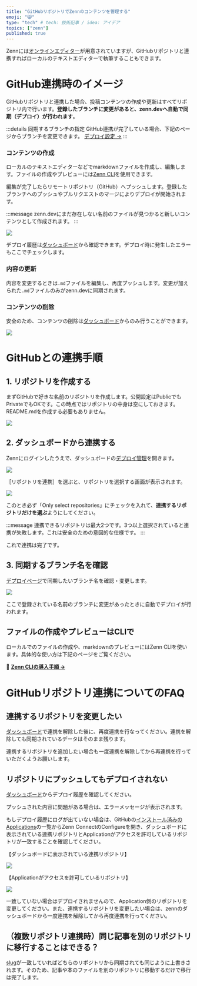 ```yaml
---
title: "GitHubリポジトリでZennのコンテンツを管理する"
emoji: "😸"
type: "tech" # tech: 技術記事 / idea: アイデア
topics: ["zenn"]
published: true
---
```



Zennには[オンラインエディター](https://zenn.dev/zenn/articles/editor-guide)が用意されていますが、GitHubリポジトリと連携すればローカルのテキストエディターで執筆することもできます。

# GitHub連携時のイメージ

GitHubリポジトリと連携した場合、投稿コンテンツの作成や更新はすべてリポジトリ内で行います。**登録したブランチに変更があると、zenn.devへ自動で同期（デプロイ）が行われます**。

:::details 同期するブランチの指定
GitHub連携が完了している場合、下記のページからブランチを変更できます。
[デプロイ設定 →](/dashboard/deploys)
:::

### コンテンツの作成
ローカルのテキストエディターなどでmarkdownファイルを作成し、編集します。ファイルの作成やプレビューには[Zenn CLI](https://zenn.dev/zenn/articles/install-zenn-cli)を使用できます。

編集が完了したらリモートリポジトリ（GitHub）へプッシュします。登録したブランチへのプッシュやプルリクエストのマージによりデプロイが開始されます。


:::message
zenn.devにまだ存在しない名前のファイルが見つかると新しいコンテンツとして作成されます。
:::


![](https://storage.googleapis.com/zenn-user-upload/37ee1mlki719c8i5uc6fjf2w86zs)

デプロイ履歴は[ダッシュボード](/dashboard/deploys)から確認できます。デプロイ時に発生したエラーもここでチェックします。


### 内容の更新
内容を変更するときは`.md`ファイルを編集し、再度プッシュします。変更が加えられた`.md`ファイルのみがzenn.devに同期されます。

### コンテンツの削除
安全のため、コンテンツの削除は[ダッシュボード](/dashboard)からのみ行うことができます。

![](https://storage.googleapis.com/zenn-user-upload/xjr1cmm572jkte6ygy0dl8ie33jn)


# GitHubとの連携手順
## 1. リポジトリを作成する
まずGitHubで好きな名前のリポジトリを作成します。公開設定はPublicでもPrivateでもOKです。この時点ではリポジトリの中身は空にしておきます。README.mdを作成する必要もありません。

![](https://storage.googleapis.com/zenn-user-upload/t1og2ri6shz2qy501p2mmhre2a0x)


## 2. ダッシュボードから連携する

Zennにログインしたうえで、ダッシュボードの[デプロイ管理](/dashboard/deploys)を開きます。

![](https://storage.googleapis.com/zenn-user-upload/f2n02idgb8y6kucxcz2wgc4u3ihs)

［リポジトリを連携］を選ぶと、リポジトリを選択する画面が表示されます。

![](https://storage.googleapis.com/zenn-user-upload/vim7vyhvmubm2wchnovclp6b5hgg)


このとき必ず「Only select repositories」にチェックを入れて、**連携するリポジトリだけを選ぶ**ようにしてください。

:::message
連携できるリポジトリは最大2つです。3つ以上選択されていると連携が失敗します。これは安全のための意図的な仕様です。
:::

これで連携は完了です。

## 3. 同期するブランチ名を確認
[デプロイページ](/dashboard/deploys)で同期したいブランチ名を確認・変更します。

![](https://storage.googleapis.com/zenn-user-upload/vbnsoeqqie0ppavp1bsb5eklsi5r)

ここで登録されている名前のブランチに変更があったときに自動でデプロイが行われます。


## ファイルの作成やプレビューはCLIで
ローカルでのファイルの作成や、markdownのプレビューにはZenn CLIを使います。具体的な使い方は下記のページをご覧ください。

📘 **[Zenn CLIの導入手順 →](https://zenn.dev/zenn/articles/install-zenn-cli)**



# GitHubリポジトリ連携についてのFAQ

## 連携するリポジトリを変更したい

[ダッシュボード](https://zenn.dev/dashboard/deploys)で連携を解除した後に、再度連携を行なってください。連携を解除しても同期されているデータはそのまま残ります。

連携するリポジトリを追加したい場合も一度連携を解除してから再連携を行っていただくようお願いします。


## リポジトリにプッシュしてもデプロイされない

[ダッシュボード](https://zenn.dev/dashboard/deploys)からデプロイ履歴を確認してください。

プッシュされた内容に問題がある場合は、エラーメッセージが表示されます。

もしデプロイ履歴にログが出ていない場合は、GitHubの[インストール済みのApplications](https://github.com/settings/installations)の一覧からZenn ConnectのConfigureを開き、ダッシュボードに表示されている連携リポジトリとApplicationがアクセスを許可しているリポジトリが一致することを確認してください。

【ダッシュボードに表示されている連携リポジトリ】

![](https://storage.googleapis.com/zenn-user-upload/wnduuvs12mjlnbes1rl81xxba4sv)

【Applicationがアクセスを許可しているリポジトリ】

![](https://storage.googleapis.com/zenn-user-upload/g08tioqppyzdhkazpic50df5iai6)

一致していない場合はデプロイされませんので、Application側のリポジトリを変更してください。また、連携するリポジトリを変更したい場合は、zennのダッシュボードから一度連携を解除してから再度連携を行ってください。


## （複数リポジトリ連携時）同じ記事を別のリポジトリに移行することはできる？

[slug](https://zenn.dev/zenn/articles/what-is-slug)が一致していればどちらのリポジトリから同期されても同じように上書きされます。そのため、記事や本のファイルを別のリポジトリに移動するだけで移行は完了します。